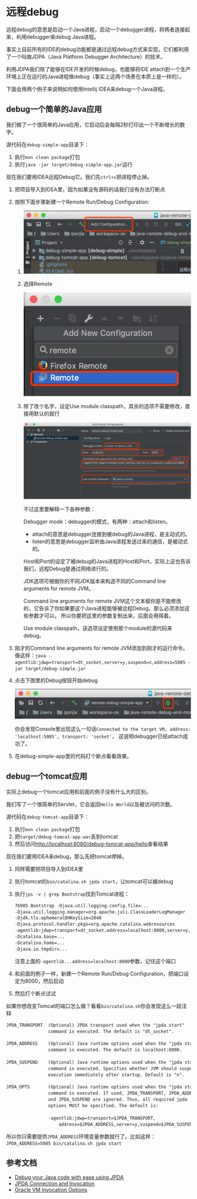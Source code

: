 # 远程debug

远程debug的意思是启动一个Java进程，启动一个debugger进程，将两者连接起来，利用debugger来debug Java进程。

事实上目前所有的IDE的debug功能都是通过远程debug方式来实现，它们都利用了一个叫做JDPA（Java Platform Debugger Architecture）的技术。

利用JDPA我们除了能够在IDE开发的时候debug，也能够将IDE attach到一个生产环境上正在运行的Java进程做debug（事实上这两个场景在本质上是一样的）。

下面会用两个例子来说明如何使用Intellij IDEA来debug一个Java进程。

## debug一个简单的Java应用

我们做了一个很简单的Java应用，它启动后会每隔2秒打印出一个不断增长的数字。

源代码在`debug-simple-app`目录下：

1. 执行`mvn clean package`打包
2. 执行`java -jar target/debug-simple-app.jar`运行

现在我们要用IDEA远程Debug它。我们先`ctrl+c`把进程停止掉。

1. 把项目导入到IDEA里，因为如果没有源码的话我们没有办法打断点

1. 按照下面步骤新建一个Remote Run/Debug Configuration:
   1. ![step-1](assets/debug-01.png)
   1. 选择Remote
      
      ![step-2](assets/debug-02.png)
   1. 除了改个名字，设定Use module classpath，其余的选项不需要修改，直接用默认的就行
      
      ![step-3](assets/debug-03.png)
      
      不过这里要解释一下各种参数：
      
      Debugger mode：debugger的模式，有两种：attach和listen。
      
      * attach的意思是debugger连接到被debug的Java进程，是主动式的。
      * listen的意思是debugger监听由Java进程发送过来的通信，是被动式的。
      
      Host和Port的设定了被debug的Java进程的Host和Port，实际上这也告诉我们，远程Debug是通过网络进行的。
      
      JDK选项可根据你的不同JDK版本来构造不同的Command line arguments for remote JVM。
      
      Command line arguments for remote JVM这个文本框你是不能修改的，它告诉了你如果要这个Java进程能够被远程Debug，那么必须添加这些参数才可以。
      所以你要把这里的参数复制出来，后面会用得着。

      Use module classpath，该选项设定使用那个module的源代码来debug。
   
1. 刚才的Command line arguments for remote JVM添加到刚才的运行命令。
   像这样：`java -agentlib:jdwp=transport=dt_socket,server=y,suspend=n,address=5005 -jar target/debug-simple.jar`

1. 点击下图里的Debug按钮开始debug
    
   ![step-4](assets/debug-04.png)
      
   你会发现Console里出现这么一句话`Connected to the target VM, address: 'localhost:5005', transport: 'socket'`，
   这说明debugger已经attach成功了。
     
1. 在debug-simple-app里的代码打个断点看看效果。


## debug一个tomcat应用

实际上debug一个tomcat应用和前面的例子没有什么大的区别。

我们写了一个很简单的Servlet，它会返回`Hello World`以及被访问的次数。

源代码在`debug-tomcat-app`目录下：

1. 执行`mvn clean package`打包
2. 把`target/debug-tomcat-app.war`丢到tomcat
3. 然后访问[http://localhost:8080/debug-tomcat-app/hello](http://localhost:8080/debug-tomcat-app/hello)查看结果

现在我们要用IDEA来debug，那么先把tomcat停掉。

1. 同样需要把项目导入到IDEA里
1. 执行tomcat的`bin/catalina.sh jpda start`，让tomcat可以被debug
1. 执行`jps -v | grep Bootstrap`找到Tomcat进程：
   
   ```txt
   76905 Bootstrap -Djava.util.logging.config.file=... 
   -Djava.util.logging.manager=org.apache.juli.ClassLoaderLogManager 
   -Djdk.tls.ephemeralDHKeySize=2048 
   -Djava.protocol.handler.pkgs=org.apache.catalina.webresources 
   -agentlib:jdwp=transport=dt_socket,address=localhost:8000,server=y,suspend=n 
   -Dcatalina.base=... 
   -Dcatalina.home=... 
   -Djava.io.tmpdir=...
   ```

   注意上面的`-agentlib...address=localhost:8000`参数，记住这个端口
1. 和前面的例子一样，新建一个Remote Run/Debug Configuration，把端口设定为8000，然后启动
1. 然后打个断点试试

如果你想改变Tomcat的端口怎么做？看看`bin/catalina.sh`你会发现这么一段注释

```txt
JPDA_TRANSPORT  (Optional) JPDA transport used when the "jpda start"
                command is executed. The default is "dt_socket".

JPDA_ADDRESS    (Optional) Java runtime options used when the "jpda start"
                command is executed. The default is localhost:8000.

JPDA_SUSPEND    (Optional) Java runtime options used when the "jpda start"
                command is executed. Specifies whether JVM should suspend
                execution immediately after startup. Default is "n".

JPDA_OPTS       (Optional) Java runtime options used when the "jpda start"
                command is executed. If used, JPDA_TRANSPORT, JPDA_ADDRESS,
                and JPDA_SUSPEND are ignored. Thus, all required jpda
                options MUST be specified. The default is:

                -agentlib:jdwp=transport=$JPDA_TRANSPORT,
                    address=$JPDA_ADDRESS,server=y,suspend=$JPDA_SUSPEND
```

所以你只需要提供`JPDA_ADDRESS`环境变量参数就行了。比如这样：`JPDA_ADDRESS=5005 bin/catalina.sh jpda start`

## 参考文档

* [Debug your Java code with ease using JPDA][blog]
* [JPDA Connection and Invocation][jpda-con-inv]
* [Oracle VM Invocation Options][jpda-inv-opt]

[blog]: https://www.techrepublic.com/article/debug-your-java-code-with-ease-using-jpda/
[jpda-con-inv]: https://docs.oracle.com/apps/search/search.jsp?q=jpda%20connection&category=java
[jpda-inv-opt]: https://docs.oracle.com/apps/search/search.jsp?q=agentlib:jdwp&category=java
